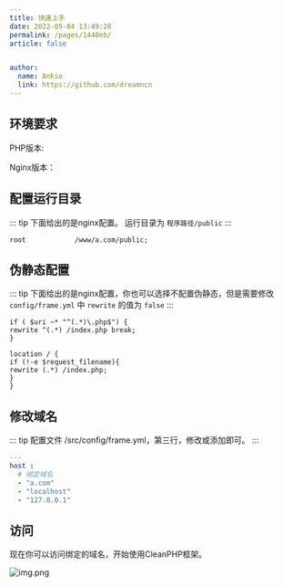 ```yaml
---
title: 快速上手
date: 2022-05-04 13:49:28
permalink: /pages/1440eb/
article: false


author: 
  name: Ankio
  link: https://github.com/dreamncn
---
```


## 环境要求

PHP版本: <Badge text=">= 7.4" type="tip" vertical="middle"/>

Nginx版本： <Badge text=">= 1.18.0" type="tip" vertical="middle"/>


## 配置运行目录
::: tip
下面给出的是nginx配置。
运行目录为 `程序路径/public`
:::
```nginx
root			/www/a.com/public;
```

## 伪静态配置

::: tip
下面给出的是nginx配置，你也可以选择不配置伪静态，但是需要修改 `config/frame.yml` 中 `rewrite` 的值为 `false`
:::
```nginx
if ( $uri ~* "^(.*)\.php$") {    
rewrite ^(.*) /index.php break;  
}	

location / {    
if (!-e $request_filename){      
rewrite (.*) /index.php;    
}  
}
```

## 修改域名

::: tip
配置文件 /src/config/frame.yml，第三行，修改或添加即可。
:::

```yml
---
host :
  # 绑定域名
  - "a.com"
  - "localhost"
  - "127.0.0.1"
```

## 访问

现在你可以访问绑定的域名，开始使用CleanPHP框架。

![img.png](https://cdn.jsdelivr.net/gh/dreamncn/picBed@master/uPic/2022_05_04_19_48_32_1651664912_1651664912349_8dFixZ.png)

